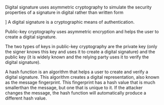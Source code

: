 Digital signature uses
asymmetric
cryptography to
simulate the security
properties of a
signature in digital
rather than written
form


] A digital signature is a cryptographic means
of authentication. 

Public-key cryptography uses asymmetric encryption and helps the user to
create a digital signature. 

The two types of keys in public-key cryptography are the private key
(only the signer knows this key and uses it to create a digital signature) and the public key (it is
widely known and the relying party uses it to verify the digital signature).

A hash function is an algorithm that helps a user to create and verify a digital signature. 
This algorithm creates a digital representation, also known as the message fingerprint.
This fingerprint has a hash value that is much smallerthan the message, but one that is unique to it. If the attacker
changes the message, the hash function will automatically produce a different hash value.




